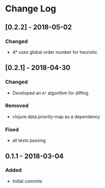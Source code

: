 # Change Log

## [0.2.2] - 2018-05-02
### Changed
- A* uses global order number for heuristic

## [0.2.1] - 2018-04-30
### Changed
- Developed an `A*` algorithm for diffing

### Removed
- clojure.data.priority-map as a dependency

### Fixed
- all tests passing

## 0.1.1 - 2018-03-04
### Added
- Initial commits

[Unreleased]: https://github.com/juji-io/editscript/compare/0.2.0...HEAD
[0.2.0]: https://github.com/juji-io/editscript/compare/0.1.1...0.2.0
